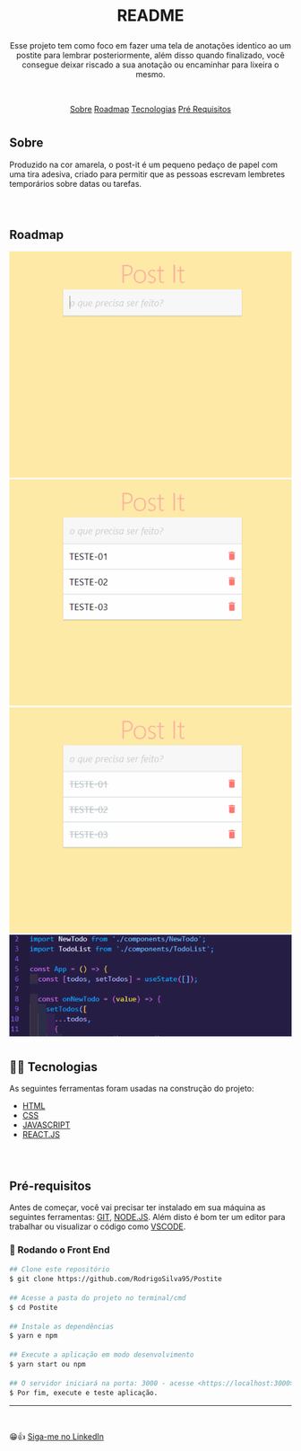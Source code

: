 # <strong><p align="center">README</p></strong>

<p align="center">Esse projeto tem como foco em fazer uma tela de anotações identico ao um postite para lembrar posteriormente, além disso quando finalizado, você consegue deixar riscado a sua anotação ou encaminhar para lixeira o mesmo.</p>

<br>

<p align="center">
<a href="Sobre">Sobre</a>
<a href="Roadmap">Roadmap</a>
<a href="Tecnologias">Tecnologias</a>
<a href="Pré-requisitos">Pré Requisitos</a>
</p>

# <h2>Sobre</h2>
<p>Produzido na cor amarela, o post-it é um pequeno pedaço de papel com uma tira adesiva, criado para permitir que as pessoas escrevam lembretes temporários sobre datas ou tarefas.</p>

<br>

# <h2>Roadmap</h2>
<img alt="Readme" title="Readme" src="./img/01.gif">
<img alt="Readme" title="Readme" src="./img/02.gif">
<img alt="Readme" title="Readme" src="./img/03.gif">
<img alt="Readme" title="Readme" src="./img/04.gif">

<br>

# <h2>🦾👾 Tecnologias</h2>

<p>As seguintes ferramentas foram usadas na construção do projeto:</p>

- [HTML](https://developer.mozilla.org/pt-BR/docs/Web/HTML)
- [CSS](https://developer.mozilla.org/pt-BR/docs/Web/CSS)
- [JAVASCRIPT](https://developer.mozilla.org/pt-BR/docs/Web/JavaScript)
- [REACT.JS](https://pt-br.reactjs.org)

<br>


# <h2>Pré-requisitos</h2>

Antes de começar, você vai precisar ter instalado em sua máquina as seguintes ferramentas: [GIT](https://git-scm.com/downloads), [NODE.JS](https://nodejs.org/en/download/). Além disto é bom ter um editor para trabalhar ou visualizar o código como [VSCODE](https://code.visualstudio.com/download).

### 🤖 Rodando o Front End

```bash
## Clone este repositório
$ git clone https://github.com/RodrigoSilva95/Postite

## Acesse a pasta do projeto no terminal/cmd
$ cd Postite

## Instale as dependências
$ yarn e npm

## Execute a aplicação em modo desenvolvimento
$ yarn start ou npm

## O servidor iniciará na porta: 3000 - acesse <https://localhost:3000>
$ Por fim, execute e teste aplicação.
```
<hr>
<br>

😁👍 [Siga-me no LinkedIn](https://www.linkedin.com/in/rodrigo-de-lima-santos-silva/)
